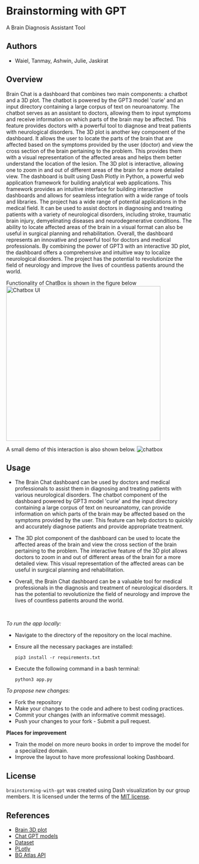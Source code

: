 # Brainstorming with GPT
A Brain Diagnosis Assistant Tool

## Authors

-   Waiel, Tanmay, Ashwin, Julie, Jaskirat

## Overview 

Brain Chat is a dashboard that combines two main components: a chatbot and a 3D plot. The
chatbot is powered by the GPT3 model 'curie' and an input directory containing a large corpus of
text on neuroanatomy. The chatbot serves as an assistant to doctors, allowing them to input
symptoms and receive information on which parts of the brain may be affected. This feature
provides doctors with a powerful tool to diagnose and treat patients with neurological disorders.
The 3D plot is another key component of the dashboard. It allows the user to locate the parts of
the brain that are affected based on the symptoms provided by the user (doctor) and view the
cross section of the brain pertaining to the problem. This provides them with a visual
representation of the affected areas and helps them better understand the location of the lesion.
The 3D plot is interactive, allowing one to zoom in and out of different areas of the brain for a
more detailed view.
The dashboard is built using Dash Plotly in Python, a powerful web application framework for
building analytical web applications. This framework provides an intuitive interface for building
interactive dashboards and allows for seamless integration with a wide range of tools and
libraries.
The project has a wide range of potential applications in the medical field. It can be used to assist
doctors in diagnosing and treating patients with a variety of neurological disorders, including
stroke, traumatic brain injury, demyelinating diseases and neurodegenerative conditions. The
ability to locate affected areas of the brain in a visual format can also be useful in surgical
planning and rehabilitation.
Overall, the dashboard represents an innovative and powerful tool for doctors and medical
professionals. By combining the power of GPT3 with an interactive 3D plot, the dashboard
offers a comprehensive and intuitive way to localize neurological disorders. The project has the
potential to revolutionize the field of neurology and improve the lives of countless patients
around the world.

Functionality of ChatBox is shown in the figure below
<img width="415" alt="Chatbox UI" src="https://user-images.githubusercontent.com/50146522/227884693-f9ab5ba5-6866-4a11-8bf4-002b9023f3ac.png">

A small demo of this interaction is also shown below.
![chatbox](https://user-images.githubusercontent.com/50146522/227887238-19ace0a6-b88f-4a02-aff6-7caed2950dfa.gif)



## Usage 

- The Brain Chat dashboard can be used by doctors and medical professionals to assist them in diagnosing and treating patients with various neurological disorders. The chatbot component of the dashboard powered by GPT3 model 'curie' and the input directory containing a large corpus of text on neuroanatomy, can provide information on which parts of the brain may be affected based on the symptoms provided by the user. This feature can help doctors to quickly and accurately diagnose patients and provide appropriate treatment.

- The 3D plot component of the dashboard can be used to locate the affected areas of the brain and view the cross section of the brain pertaining to the problem. The interactive feature of the 3D plot allows doctors to zoom in and out of different areas of the brain for a more detailed view. This visual representation of the affected areas can be useful in surgical planning and rehabilitation.

- Overall, the Brain Chat dashboard can be a valuable tool for medical professionals in the diagnosis and treatment of neurological disorders. It has the potential to revolutionize the field of neurology and improve the lives of countless patients around the world.

<br>

 *To run the app locally:* 

- Navigate to the directory of the repository on the local machine.
- Ensure all the necessary packages are installed:

    `pip3 install -r requirements.txt`

- Execute the following command in a bash terminal:

    `python3 app.py`

*To propose new changes:* 
- Fork the repository
- Make your changes to the code and adhere to best coding practices. 
- Commit your changes (with an informative commit message).
- Push your changes to your fork - Submit a pull request.

**Places for improvement** 
- Train the model on more neuro books in order to improve the model for a specialized domain.
- Improve the layout to have more professional looking Dashboard.


## License 

`brainstorming-with-gpt` was created using Dash visualization by our group members. It is licensed under the terms of the [MIT license](LICENSE).

## References

- [Brain 3D plot](https://brainglobe.info/)
- [Chat GPT models](https://openai.com/blog/introducing-chatgpt-and-whisper-apis) 
- [Dataset](https://gin.g-node.org/BrainGlobe/atlases/src/master/allen_human_500um_v0.1.tar.gz) 
- [PLotly](https://plotly.com/dash/)
- [BG Atlas API](https://github.com/brainglobe/bg-atlasapi)
